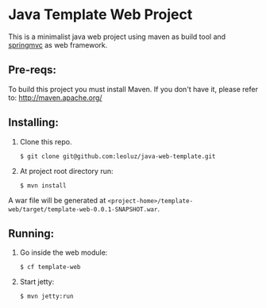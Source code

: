 Java Template Web Project
=========================

This is a minimalist java web project using maven as build tool and [springmvc][1] as web framework.

Pre-reqs:
--------

To build this project you must install Maven. 
If you don't have it, please refer to: http://maven.apache.org/

Installing:
----------

1. Clone this repo.

    `$ git clone git@github.com:leoluz/java-web-template.git`

2. At project root directory run:

    `$ mvn install`

A war file will be generated at `<project-home>/template-web/target/template-web-0.0.1-SNAPSHOT.war`.

Running:
--------

1. Go inside the web module:

    `$ cf template-web`

2. Start jetty:

    `$ mvn jetty:run`

[1]: http://www.springsource.org/       "Spring"
